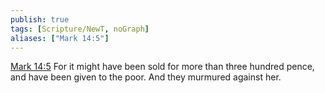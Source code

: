 ```yaml
---
publish: true
tags: [Scripture/NewT, noGraph]
aliases: ["Mark 14:5"]
---
```

[Mark 14:5](https://churchofjesuschrist.org/study/scriptures/nt/mark/14?lang=eng&id=p5#p5) For it might have been sold for more than three hundred pence, and have been given to the poor. And they murmured against her.
